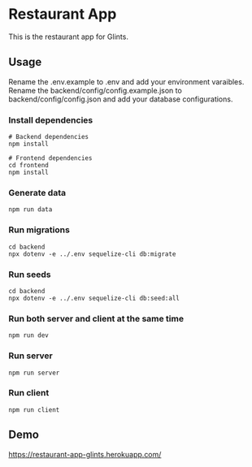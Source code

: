 # Restaurant App

This is the restaurant app for Glints.

## Usage

Rename the .env.example to .env and add your environment varaibles.
Rename the backend/config/config.example.json to backend/config/config.json and add your database configurations.

### Install dependencies

```
# Backend dependencies
npm install

# Frontend dependencies
cd frontend
npm install
```

### Generate data

```
npm run data
```

### Run migrations

```
cd backend
npx dotenv -e ../.env sequelize-cli db:migrate
```

### Run seeds

```
cd backend
npx dotenv -e ../.env sequelize-cli db:seed:all
```

### Run both server and client at the same time

```
npm run dev
```

### Run server

```
npm run server
```

### Run client

```
npm run client
```

## Demo

https://restaurant-app-glints.herokuapp.com/
